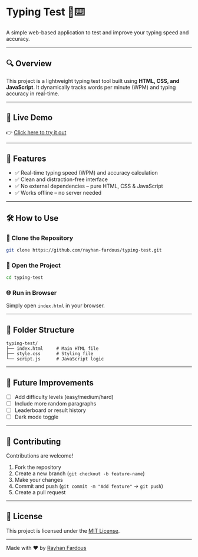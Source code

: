 
# Typing Test 🧠⌨️

A simple web-based application to test and improve your typing speed and accuracy.

---

## 🔍 Overview
This project is a lightweight typing test tool built using **HTML, CSS, and JavaScript**. It dynamically tracks words per minute (WPM) and typing accuracy in real-time.

---

## 🔗 Live Demo

👉 [Click here to try it out](https://rayhan-fardous.github.io/typing-test/)

---

## 📌 Features

- ✅ Real-time typing speed (WPM) and accuracy calculation  
- ✅ Clean and distraction-free interface  
- ✅ No external dependencies – pure HTML, CSS & JavaScript  
- ✅ Works offline – no server needed

---

## 🛠️ How to Use

### 🧾 Clone the Repository

```bash
git clone https://github.com/rayhan-fardous/typing-test.git
```

### 📂 Open the Project

```bash
cd typing-test
```

### 🌐 Run in Browser

Simply open `index.html` in your browser.

---

## 📁 Folder Structure

```
typing-test/
├── index.html     # Main HTML file
├── style.css      # Styling file
└── script.js      # JavaScript logic
```

---

## 🚧 Future Improvements

- [ ] Add difficulty levels (easy/medium/hard)  
- [ ] Include more random paragraphs  
- [ ] Leaderboard or result history  
- [ ] Dark mode toggle  
 
---

## 🤝 Contributing

Contributions are welcome!

1. Fork the repository  
2. Create a new branch (`git checkout -b feature-name`)  
3. Make your changes  
4. Commit and push (`git commit -m "Add feature"` → `git push`)  
5. Create a pull request

---

## 🪪 License
This project is licensed under the [MIT License](https://github.com/rayhan-fardous/typing-test?tab=MIT-1-ov-file).

---

Made with ❤️ by [Rayhan Fardous](https://github.com/rayhan-fardous)